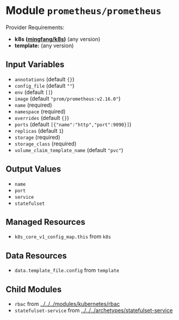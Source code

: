 
# Module `prometheus/prometheus`

Provider Requirements:
* **k8s ([mingfang/k8s](https://registry.terraform.io/providers/mingfang/k8s/latest))** (any version)
* **template:** (any version)

## Input Variables
* `annotations` (default `{}`)
* `config_file` (default `""`)
* `env` (default `[]`)
* `image` (default `"prom/prometheus:v2.16.0"`)
* `name` (required)
* `namespace` (required)
* `overrides` (default `{}`)
* `ports` (default `[{"name":"http","port":9090}]`)
* `replicas` (default `1`)
* `storage` (required)
* `storage_class` (required)
* `volume_claim_template_name` (default `"pvc"`)

## Output Values
* `name`
* `port`
* `service`
* `statefulset`

## Managed Resources
* `k8s_core_v1_config_map.this` from `k8s`

## Data Resources
* `data.template_file.config` from `template`

## Child Modules
* `rbac` from [../../../modules/kubernetes/rbac](../../../modules/kubernetes/rbac)
* `statefulset-service` from [../../../archetypes/statefulset-service](../../../archetypes/statefulset-service)

